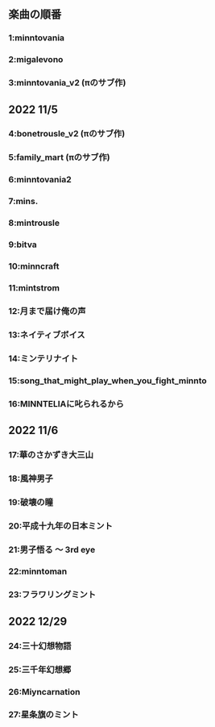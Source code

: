 ## 楽曲の順番
### 1:minntovania
### 2:migalevono
### 3:minntovania_v2 (πのサブ作)
## 2022 11/5
### 4:bonetrousle_v2 (πのサブ作)
### 5:family_mart (πのサブ作)
### 6:minntovania2
### 7:mins.
### 8:mintrousle
### 9:bitva
### 10:minncraft
### 11:mintstrom
### 12:月まで届け俺の声
### 13:ネイティブボイス
### 14:ミンテリナイト
### 15:song_that_might_play_when_you_fight_minnto
### 16:MINNTELIAに叱られるから
## 2022 11/6
### 17:華のさかずき大三山
### 18:風神男子
### 19:破壊の瞳
### 20:平成十九年の日本ミント
### 21:男子悟る ～ 3rd eye
### 22:minntoman
### 23:フラワリングミント
## 2022 12/29
### 24:三十幻想物語
### 25:三千年幻想郷
### 26:Miyncarnation
### 27:星条旗のミント
